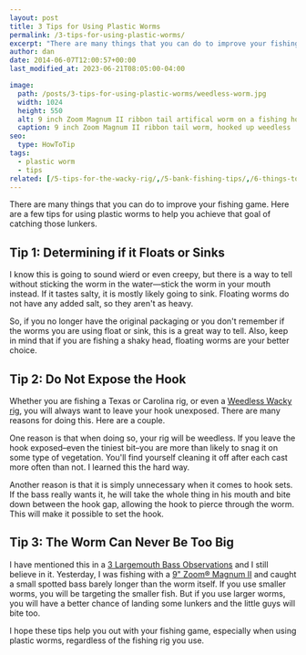 ```yaml
---
layout: post
title: 3 Tips for Using Plastic Worms
permalink: /3-tips-for-using-plastic-worms/
excerpt: "There are many things that you can do to improve your fishing game. Here are a few tips for using plastic worms to help you achieve that goal of catching those lunkers."
author: dan
date: 2014-06-07T12:00:57+00:00
last_modified_at: 2023-06-21T08:05:00-04:00

image:
  path: /posts/3-tips-for-using-plastic-worms/weedless-worm.jpg
  width: 1024
  height: 550
  alt: 9 inch Zoom Magnum II ribbon tail artifical worm on a fishing hook with point and barb of the hook buried into the body of the worm
  caption: 9 inch Zoom Magnum II ribbon tail worm, hooked up weedless
seo:
  type: HowToTip
tags:
  - plastic worm
  - tips
related: [/5-tips-for-the-wacky-rig/,/5-bank-fishing-tips/,/6-things-to-do-in-the-fishing-off-season,]
---
```

There are many things that you can do to improve your fishing game. Here are a few tips for using plastic worms to help you achieve that goal of catching those lunkers.

## Tip 1: Determining if it Floats or Sinks

I know this is going to sound wierd or even creepy, but there is a way to tell without sticking the worm in the water&mdash;stick the worm in your mouth instead. If it tastes salty, it is mostly likely going to sink. Floating worms do not have any added salt, so they aren't as heavy.

So, if you no longer have the original packaging or you don't remember if the worms you are using float or sink, this is a great way to tell. Also, keep in mind that if you are fishing a shaky head, floating worms are your better choice.

## Tip 2: Do Not Expose the Hook

Whether you are fishing a Texas or Carolina rig, or even a <a href="/5-tips-for-the-wacky-rig/" title="5 Tips for the Wacky Rig">Weedless Wacky rig</a>, you will always want to leave your hook unexposed. There are many reasons for doing this. Here are a couple.

One reason is that when doing so, your rig will be weedless. If you leave the hook exposed&ndash;even the tiniest bit&ndash;you are more than likely to snag it on some type of vegetation. You'll find yourself cleaning it off after each cast more often than not. I learned this the hard way.

Another reason is that it is simply unnecessary when it comes to hook sets. If the bass really wants it, he will take the whole thing in his mouth and bite down between the hook gap, allowing the hook to pierce through the worm. This will make it possible to set the hook.

## Tip 3: The Worm Can Never Be Too Big

I have mentioned this in a <a href="/3-largemouth-bass-observations/" title="3 Largemouth Bass Observations">3 Largemouth Bass Observations</a> and I still believe in it. Yesterday, I was fishing with a <a href="https://www.amazon.com/Zoom-009015-20-Pack-Pum-Packin-Chartreuse/dp/B00015H72S?crid=3C5WQTQ14M68N&keywords=zoom%2Bmag%2Bii&qid=1686916139&sprefix=zoom%2Bmag%2Bii%2Caps%2C104&sr=8-1&th=1&psc=1&linkCode=ll1&tag=afishingaddict-20&linkId=2796ab316826ae17a50bb2b647e47b83&language=en_US&ref_=as_li_ss_tl">9" Zoom&reg; Magnum II</a> and caught a small spotted bass barely longer than the worm itself. If you use smaller worms, you will be targeting the smaller fish. But if you use larger worms, you will have a better chance of landing some lunkers and the little guys will bite too.

I hope these tips help you out with your fishing game, especially when using plastic worms, regardless of the fishing rig you use.
